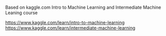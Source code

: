 Based on kaggle.com Intro to Machine Learning and Intermediate Machine Leaning course

https://www.kaggle.com/learn/intro-to-machine-learning
https://www.kaggle.com/learn/intermediate-machine-learning
